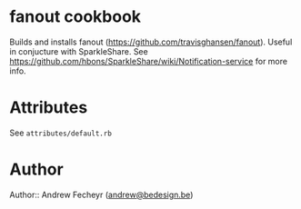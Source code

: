 # fanout cookbook

Builds and installs fanout (https://github.com/travisghansen/fanout).
Useful in conjucture with SparkleShare.
See https://github.com/hbons/SparkleShare/wiki/Notification-service for more info.

# Attributes

See `attributes/default.rb`

# Author

Author:: Andrew Fecheyr (<andrew@bedesign.be>)

